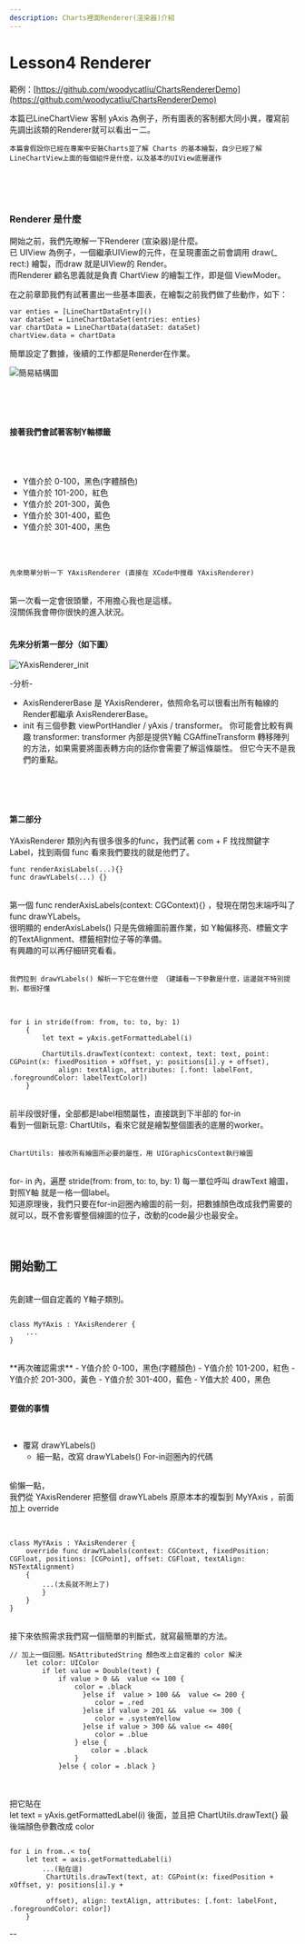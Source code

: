 ```yaml
---
description: Charts裡面Renderer(渲染器)介紹
---
```


# Lesson4 Renderer

範例：[https://github.com/woodycatliu/ChartsRendererDemo](https://github.com/woodycatliu/ChartsRendererDemo)

本篇已LineChartView 客制 yAxis 為例子，所有圖表的客制都大同小異，覆寫前先調出該類的Renderer就可以看出ㄧ二。

`本篇會假設你已經在專案中安裝Charts並了解 Charts 的基本繪製，自少已經了解 LineChartView上面的每個組件是什麼，以及基本的UIView底層運作`

<br>
<br>
<br>

### Renderer 是什麼

開始之前，我們先暸解一下Renderer (宣染器)是什麼。<br>
已 UIView 為例子，一個繼承UIView的元件，在呈現畫面之前會調用 draw(_ rect:) 繪製，而draw 就是UIView的 Render。<br>
而Renderer 顧名思義就是負責 ChartView 的繪製工作，即是個 ViewModer。

在之前章節我們有試著畫出一些基本圖表，在繪製之前我們做了些動作，如下：
<pre><code>var enties = [LineChartDataEntry]()
var dataSet = LineChartDataSet(entries: enties)
var chartData = LineChartData(dataSet: dataSet)
chartView.data = chartData
</code></pre>

簡單設定了數據，後續的工作都是Renerder在作業。

![簡易結構圖](../.gitbook/assets/20201215-Renderer-structure-diagram.png)

<br>
<br>
<br>

#### 接著我們會試著客制Y軸標籤
<br>
<br>

- Y值介於 0-100，黑色(字體顏色)
- Y值介於 101-200，紅色
- Y值介於 201-300，黃色
- Y值介於 301-400，藍色
- Y值介於 301-400，黑色
<br>
<br>

`先來簡單分析一下 YAxisRenderer (直接在 XCode中搜尋 YAxisRenderer) `

<br>
第一次看一定會很頭暈，不用擔心我也是這樣。<br>
沒關係我會帶你很快的進入狀況。<br>


<br>

#### 先來分析第一部分（如下圖）
![YAxisRenderer_init](../.gitbook/assets/20201215-yAxisRenderer-class-init.png)

\-分析\-
- AxisRendererBase 是 YAxisRenderer，依照命名可以很看出所有軸線的Render都繼承 AxisRendererBase。
- init 有三個參數 viewPortHandler / yAxis / transformer。
你可能會比較有興趣 transformer: transformer 內部是提供Y軸 CGAffineTransform 轉移陣列的方法，如果需要將圖表轉方向的話你會需要了解這條屬性。
但它今天不是我們的重點。
<br>
<br>
<br>

#### 第二部分

YAxisRenderer 類別內有很多很多的func，我們試著 com + F 找找關鍵字 Label，找到兩個 func 看來我們要找的就是他們了。
<pre><code>func renderAxisLabels(...){}
func drawYLabels(...) {}
</code></pre>

<br>
第一個 func renderAxisLabels(context: CGContext){} ，發現在閉包末端呼叫了 func drawYLabels。<br>
很明顯的 enderAxisLabels() 只是先做繪圖前置作業，如 Y軸偏移亮、標籤文字的TextAlignment、標籤相對位子等的準備。<br>
有興趣的可以再仔細研究看看。<br>
<br>

`我們拉到 drawYLabels() 解析一下它在做什麼 （建議看一下參數是什麼，這邊就不特別提到，都很好懂`

<br>

<pre><code>for i in stride(from: from, to: to, by: 1)
    {
        let text = yAxis.getFormattedLabel(i)
            
        ChartUtils.drawText(context: context, text: text, point: CGPoint(x: fixedPosition + xOffset, y: positions[i].y + offset),
            align: textAlign, attributes: [.font: labelFont, .foregroundColor: labelTextColor])
    }
</code></pre>

<br>
前半段很好懂，全部都是label相關屬性，直接跳到下半部的 for-in<br>
看到一個新玩意: ChartUtils，看來它就是繪製整個圖表的底層的worker。<br>
<br>

`ChartUtils: 接收所有繪圖所必要的屬性，用 UIGraphicsContext執行繪圖`

<br>
for- in 內，遍歷 stride(from: from, to: to, by: 1) 每一單位呼叫 drawText 繪圖，對照Y軸 就是一格一個label。<br> 
知道原理後，我們只要在for-in迴圈內繪圖的前一刻，把數據顏色改成我們需要的就可以，既不會影響整個線圖的位子，改動的code最少也最安全。
<br>
<br>
<br>

## 開始動工

<br>
先創建一個自定義的 Y軸子類別。
<br>

<pre><code>
class MyYAxis : YAxisRenderer {
    ...
}
</code></pre>


<br>
**再次確認需求**
- Y值介於 0-100，黑色(字體顏色)
- Y值介於 101-200，紅色
- Y值介於 201-300，黃色
- Y值介於 301-400，藍色
- Y值大於 400，黑色
<br>
<br>

**要做的事情**

<br>

- 覆寫 drawYLabels()<br>
  * 細一點，改寫 drawYLabels() For-in迴圈內的代碼
<br>
偷懶一點，<br>
我們從 YAxisRenderer 把整個 drawYLabels 原原本本的複製到 MyYAxis ，前面加上 override
<br>
<br>
<pre><code>
class MyYAxis : YAxisRenderer {
    override func drawYLabels(context: CGContext, fixedPosition: CGFloat, positions: [CGPoint], offset: CGFloat, textAlign: NSTextAlignment)
    {
        ...(太長就不附上了)
        }
    }
}
</code></pre>

<br>
接下來依照需求我們寫一個簡單的判斷式，就寫最簡單的方法。

<pre><code>// 加上一個回圈。NSAttributedString 顏色改上自定義的 color 解決
    let color: UIColor
        if let value = Double(text) {
            if value > 0 &&  value <= 100 {
                color = .black
                  }else if  value > 100 &&  value <= 200 {
                     color = .red
                  }else if value > 201 &&  value <= 300 {
                     color = .systemYellow
                  }else if value > 300 && value <= 400{
                     color = .blue
                } else {
                    color = .black
                }
            }else { color = .black }
</code></pre>

<br>
<br>
把它貼在 <br>
let text = yAxis.getFormattedLabel(i) 後面，並且把 ChartUtils.drawText{} 最後端顏色參數改成 color
<pre><code> 
for i in from..< to{ 
    let text = axis.getFormattedLabel(i)
        ...(貼在這)
         ChartUtils.drawText(text, at: CGPoint(x: fixedPosition + xOffset, y: positions[i].y + <br>
         offset), align: textAlign, attributes: [.font: labelFont, .foregroundColor: color])
    }
</code></pre>



--